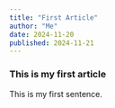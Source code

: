 ```yaml
---
title: "First Article"
author: "Me"
date: 2024-11-20
published: 2024-11-21
---
```


### This is my first article

This is my first sentence.
